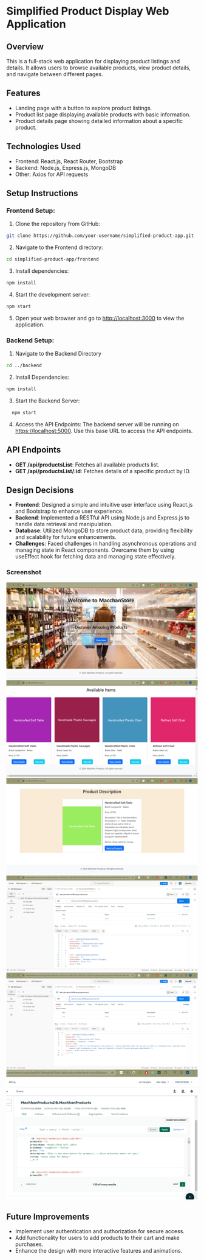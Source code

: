 # Simplified Product Display Web Application

## Overview
This is a full-stack web application for displaying product listings and details. It allows users to browse available products, view product details, and navigate between different pages.

## Features
- Landing page with a button to explore product listings.
- Product list page displaying available products with basic information.
- Product details page showing detailed information about a specific product.

## Technologies Used
- Frontend: React.js, React Router, Bootstrap
- Backend: Node.js, Express.js, MongoDB
- Other: Axios for API requests

## Setup Instructions

### Frontend Setup:

1. Clone the repository from GitHub:
```sh
git clone https://github.com/your-username/simplified-product-app.git
```
2. Navigate to the Frontend directory:
```sh
cd simplified-product-app/frontend
```

3. Install dependencies:
```sh
npm install
```
4. Start the development server:
```sh
npm start
```

5. Open your web browser and go to [http://localhost:3000](http://localhost:3000) to view the application.

### Backend Setup:
1. Navigate to the Backend Directory
```sh
cd ../backend
```
2. Install Dependencies:
```sh
npm install
```
3. Start the Backend Server:
 ```sh
   npm start
 ```
4. Access the API Endpoints:
The backend server will be running on [https://localhost:5000](http://localhost:5000). Use this base URL to access the API endpoints.

## API Endpoints
- **GET /api/productsList**: Fetches all available products list.
- **GET /api/productsList/:id**: Fetches details of a specific product by ID.

## Design Decisions
- **Frontend**: Designed a simple and intuitive user interface using React.js and Bootstrap to enhance user experience.
- **Backend**: Implemented a RESTful API using Node.js and Express.js to handle data retrieval and manipulation.
- **Database**: Utilized MongoDB to store product data, providing flexibility and scalability for future enhancements.
- **Challenges**: Faced challenges in handling asynchronous operations and managing state in React components. Overcame them by using useEffect hook for fetching data and managing state effectively.

### Screenshot
![frontend_screenshot.png](https://github.com/prathmesh12-coder/simplified-product-display/blob/main/images/frontend-1.png)
![frontend_screenshot.png](https://github.com/prathmesh12-coder/simplified-product-display/blob/main/images/frontend-2.png)
![frontend_screenshot.png](https://github.com/prathmesh12-coder/simplified-product-display/blob/main/images/frontend-3.png)
![frontend_screenshot.png](https://github.com/prathmesh12-coder/simplified-product-display/blob/main/images/backend-1.png)
![frontend_screenshot.png](https://github.com/prathmesh12-coder/simplified-product-display/blob/main/images/backend-2.png)
![frontend_screenshot.png](https://github.com/prathmesh12-coder/simplified-product-display/blob/main/images/database.png)

## Future Improvements
- Implement user authentication and authorization for secure access.
- Add functionality for users to add products to their cart and make purchases.
- Enhance the design with more interactive features and animations.

